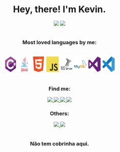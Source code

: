 <h1 align="center"> Hey, there! I'm Kevin.</h1>

<div align="center">
  <img height="180em" src="https://github-readme-stats.vercel.app/api?username=KevinRickelme&show_icons=true&theme=dark">
  <img height="180em" src="https://github-readme-stats.vercel.app/api/top-langs/?username=KevinRickelme&layout=compact&theme=dark">
</div>

#


<h3 align="center">Most loved languages by me:</h3>

<div display="inline-block" align="center">
  <br>
  <img width="40" height="50" src="https://github.com/devicons/devicon/blob/master/icons/csharp/csharp-original.svg">
  <img width="40" height="50" src="https://github.com/devicons/devicon/blob/master/icons/java/java-original-wordmark.svg">
  <img width="40" height="50" src="https://github.com/devicons/devicon/blob/master/icons/html5/html5-original.svg">
  <img width="40" height="50" src="https://github.com/devicons/devicon/blob/master/icons/javascript/javascript-original.svg">
  <img width="40" height="50" src="https://github.com/devicons/devicon/blob/master/icons/microsoftsqlserver/microsoftsqlserver-plain-wordmark.svg">
  <img width="40" height="50" src="https://github.com/devicons/devicon/blob/master/icons/mysql/mysql-original-wordmark.svg">
  <img width="40" height="50" src="https://github.com/devicons/devicon/blob/master/icons/visualstudio/visualstudio-plain.svg">
  <img width="40" height="50" src="https://github.com/devicons/devicon/blob/master/icons/vscode/vscode-original.svg">
  <br>
</div>


#

<div align="center">
  <h3> Find me: </h3>
  <a href="mailto:kevin.rickelme@gmail.com" target="_blank">
    <img src="https://img.shields.io/badge/Gmail-D14836?style=for-the-badge&logo=gmail&logoColor=white">
  </a>
  <a href="mailto:Kevin.rickelme@protonmail.com" target="_blank">
    <img src="https://img.shields.io/badge/ProtonMail-8B89CC?style=for-the-badge&logo=protonmail&logoColor=white">
  </a>
  <a href="https://linkedin.com/in/kevin-rick" target="_blank">
    <img src="https://img.shields.io/badge/LinkedIn-0077B5?style=for-the-badge&logo=linkedin&logoColor=white">
  </a>
  <a href="https://kevinrickelme.github.io/portfolio" target="_blank">
    <img src="https://img.shields.io/badge/My-portfolio-black?style=for-the-badge&logo=github">
  </a>
</div>
<div align="center">
  <h3>Others: </h3>
  <a href="https://steamcommunity.com/id/TheKevinRick" target="_blank">
    <img src="https://img.shields.io/badge/Steam-000000?style=for-the-badge&logo=steam&logoColor=white">
  </a>

  <a href="https://open.spotify.com/user/12175511080" target="_blank">
    <img src="https://img.shields.io/badge/Spotify-1ED760?&style=for-the-badge&logo=spotify&logoColor=white">
  </a>
  
  <a>
    
  </a>
  
  
  <a>
    
  </a>
</div>


#

<h3 align="center">Não tem cobrinha aqui.</h3>
